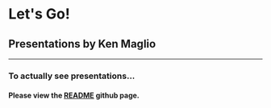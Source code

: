 # Let's Go!

## Presentations by Ken Maglio

---

### To actually see presentations...

#### Please view the [README](https://github.com/kenmaglio/git-pitch) github page.


